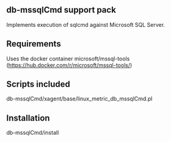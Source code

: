 ## db-mssqlCmd support pack

Implements execution of sqlcmd against Microsoft SQL Server. 

## Requirements 

Uses the docker container microsoft/mssql-tools (https://hub.docker.com/r/microsoft/mssql-tools/)

## Scripts included 

db-mssqlCmd/xagent/base/linux_metric_db_mssqlCmd.pl

## Installation

db-mssqlCmd/install


